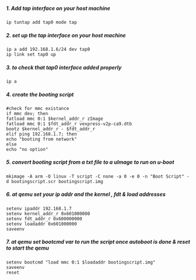 ##### 1. Add tap interface on your host machine
```
ip tuntap add tap0 mode tap
```
##### 2. set up the tap interface on your host machine
```
ip a add 192.168.1.6/24 dev tap0
ip link set tap0 up
```
##### 3. to check that tap0 interface added properly
```
ip a
```
##### 4. create the booting script 
```
#check for mmc existance
if mmc dev; then
fatload mmc 0:1 $kernel_addr_r zImage
fatload mmc 0:1 $fdt_addr_r vexpress-v2p-ca9.dtb
bootz $kernel_addr_r - $fdt_addr_r
elif ping 192.168.1.7; then
echo "booting from network"
else
echo "no option"
```
##### 5. convert booting script from a txt file to a uImage to run on u-boot
```
mkimage -A arm -O linux -T script -C none -a 0 -e 0 -n "Boot Script" -d bootingscript.scr bootingscript.img
```

##### 6. at qemu set your ip addr and the kernel , fdt & load addresses
```
setenv ipaddr 192.168.1.7
setenv kernel_addr_r 0x601000000
setenv fdt_addr_r 0x600000000
setenv loadaddr 0x601000000
saveenv
```
##### 7. at qemu set bootcmd var to run the script once autoboot is done & reset to start the qemu
```
setenv bootcmd "load mmc 0:1 $loadaddr bootingscript.img"
saveenv
reset
```

